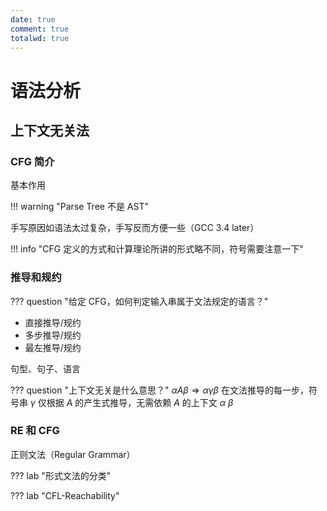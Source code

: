 ```yaml
---
date: true
comment: true
totalwd: true
---
```


# 语法分析

## 上下文无关法

### CFG 简介

基本作用

!!! warning "Parse Tree 不是 AST"

手写原因如语法太过复杂，手写反而方便一些（GCC 3.4 later）

!!! info "CFG 定义的方式和计算理论所讲的形式略不同，符号需要注意一下"

### 推导和规约

??? question "给定 CFG，如何判定输入串属于文法规定的语言？"

- 直接推导/规约
- 多步推导/规约
- 最左推导/规约

句型、句子、语言

??? question "上下文无关是什么意思？"
    $\alpha A \beta \Rightarrow \alpha \gamma \beta$
    在文法推导的每一步，符号串 $\gamma$ 仅根据 $A$ 的产生式推导，无需依赖 $A$ 的上下文 $\alpha$ $\beta$

### RE 和 CFG

正则文法（Regular Grammar）

??? lab "形式文法的分类"

??? lab "CFL-Reachability"